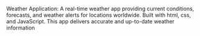 
Weather Application: A real-time weather app providing current conditions, forecasts, and weather alerts for locations worldwide. Built with html, css, and JavaScript. This app delivers accurate and up-to-date weather information
